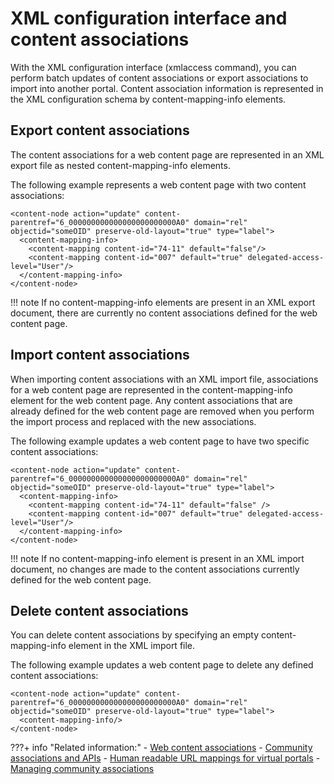 # XML configuration interface and content associations

With the XML configuration interface \(xmlaccess command\), you can perform batch updates of content associations or export associations to import into another portal. Content association information is represented in the XML configuration schema by content-mapping-info elements.

## Export content associations

The content associations for a web content page are represented in an XML export file as nested content-mapping-info elements.

The following example represents a web content page with two content associations:

```
<content-node action="update" content-parentref="6_000000000000000000000000A0" domain="rel" objectid="someOID" preserve-old-layout="true" type="label">
  <content-mapping-info>
    <content-mapping content-id="74-11" default="false"/>
    <content-mapping content-id="007" default="true" delegated-access-level="User"/>
  </content-mapping-info>
</content-node>
```

!!! note
  If no content-mapping-info elements are present in an XML export document, there are currently no content associations defined for the web content page.

## Import content associations

When importing content associations with an XML import file, associations for a web content page are represented in the content-mapping-info element for the web content page. Any content associations that are already defined for the web content page are removed when you perform the import process and replaced with the new associations.

The following example updates a web content page to have two specific content associations:

```
<content-node action="update" content-parentref="6_000000000000000000000000A0" domain="rel" objectid="someOID" preserve-old-layout="true" type="label">
  <content-mapping-info>
    <content-mapping content-id="74-11" default="false" />
    <content-mapping content-id="007" default="true" delegated-access-level="User"/>
  </content-mapping-info>
</content-node>
```

!!! note
  If no content-mapping-info element is present in an XML import document, no changes are made to the content associations currently defined for the web content page.

## Delete content associations

You can delete content associations by specifying an empty content-mapping-info element in the XML import file.

The following example updates a web content page to delete any defined content associations:

```
<content-node action="update" content-parentref="6_000000000000000000000000A0" domain="rel" objectid="someOID" preserve-old-layout="true" type="label">
  <content-mapping-info/>
</content-node>
```


???+ info "Related information:"
    - [Web content associations](../../getting_started/wcm_delivery_contentmap_about.md)
    - [Community associations and APIs](../../../../../../../extend_dx/integration/connections/configuration/managing_community_pages/commpages_access_apis.md)
    - [Human readable URL mappings for virtual portals](../../../../../../../build_sites/virtual_portal/vp_planning/shape_vp_ux/advppln_shpux_urlmap.md)
    - [Managing community associations](../../../../../../../extend_dx/integration/connections/configuration/managing_community_pages/commpages_create_mapping.md)